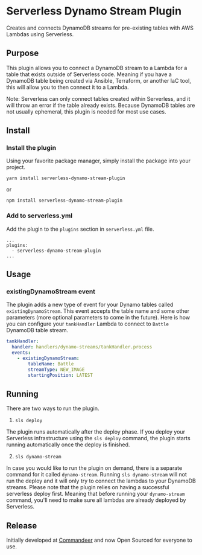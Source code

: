 # Serverless Dynamo Stream Plugin

Creates and connects DynamoDB streams for pre-existing tables with AWS Lambdas using Serverless.

## Purpose

This plugin allows you to connect a DynamoDB stream to a Lambda for a table that exists outside of Serverless code.  Meaning if you have a DynamoDB table being created via Ansible, Terraform, or another IaC tool, this will allow you to then connect it to a Lambda.

Note: Serverless can only connect tables created within Serverless, and it will throw an error if the table already exists.  Because DynamoDB tables are not usually ephemeral, this plugin is needed for most use cases.

## Install

### Install the plugin

Using your favorite package manager, simply install the package into your project.

```
yarn install serverless-dynamo-stream-plugin
```

or

```
npm install serverless-dynamo-stream-plugin
```

### Add to serverless.yml

Add the plugin to the `plugins` section in `serverless.yml` file.

```
...
plugins:
  - serverless-dynamo-stream-plugin
...
```

## Usage

### existingDynamoStream event

The plugin adds a new type of event for your Dynamo tables called `existingDynamoStream`.
This event accepts the table name and some other parameters (more optional parameters to come in the future).
Here is how you can configure your `tankHandler` Lambda to connect to `Battle` DynamoDB table stream.

```yaml
tankHandler:
  handler: handlers/dynamo-streams/tankHandler.process
  events:
    - existingDynamoStream:
        tableName: Battle
        streamType: NEW_IMAGE
        startingPosition: LATEST
```

## Running

There are two ways to run the plugin.

1) `sls deploy`

The plugin runs automatically after the deploy phase.
If you deploy your Serverless infrastructure using the `sls deploy` command,
the plugin starts running automatically once the deploy is finished.

2) `sls dynamo-stream`

In case you would like to run the plugin on demand, there is a separate command for it called `dynamo-stream`.
Running `sls dynamo-stream` will not run the deploy and it will only try to connect the lambdas to your DynamoDB streams.
Please note that the plugin relies on having a successful serverless deploy first.
Meaning that before running your `dynamo-stream` command,
you'll need to make sure all lambdas are already deployed by Serverless.

## Release

Initially developed at [Commandeer](https://getcommandeer.com) and now Open Sourced for everyone to use.
